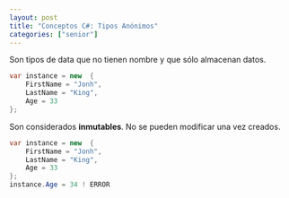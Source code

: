 ```yaml
---
layout: post
title: "Conceptos C#: Tipos Anónimos"
categories: ["senior"]
---
```


Son tipos de data que no tienen nombre y que sólo <!--more-->almacenan datos.

```csharp
var instance = new  {
    FirstName = "Jonh",
    LastName = "King",
    Age = 33
};
```

Son considerados __inmutables__. No se pueden modificar una vez creados.
```csharp
var instance = new  {
    FirstName = "Jonh",
    LastName = "King",
    Age = 33
};
instance.Age = 34 ! ERROR
```